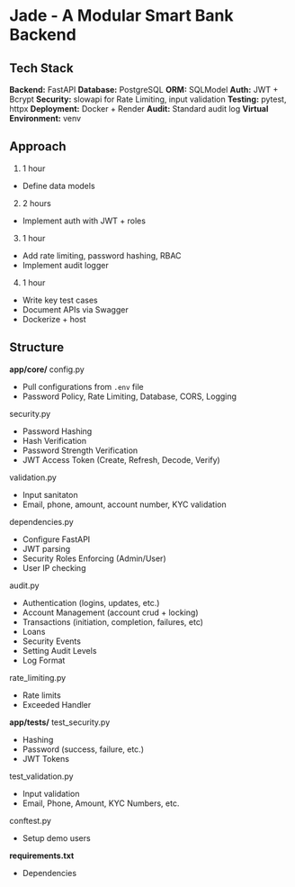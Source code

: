 # Jade - A Modular Smart Bank Backend

## Tech Stack

**Backend:** FastAPI
**Database:** PostgreSQL
**ORM:** SQLModel
**Auth:** JWT + Bcrypt
**Security:** slowapi for Rate Limiting, input validation
**Testing:** pytest, httpx
**Deployment:** Docker + Render
**Audit:** Standard audit log
**Virtual Environment:** venv

## Approach

1. 1 hour
- Define data models
2. 2 hours
- Implement auth with JWT + roles
3. 1 hour
- Add rate limiting, password hashing, RBAC
- Implement audit logger
4. 1 hour
- Write key test cases
- Document APIs via Swagger
- Dockerize + host

## Structure

**app/core/**
config.py
- Pull configurations from `.env` file
- Password Policy, Rate Limiting, Database, CORS, Logging

security.py
- Password Hashing
- Hash Verification
- Password Strength Verification
- JWT Access Token (Create, Refresh, Decode, Verify)

validation.py
- Input sanitaton
- Email, phone, amount, account number, KYC validation

dependencies.py
- Configure FastAPI
- JWT parsing
- Security Roles Enforcing (Admin/User)
- User IP checking

audit.py
- Authentication (logins, updates, etc.)
- Account Management (account crud + locking)
- Transactions (initiation, completion, failures, etc)
- Loans
- Security Events
- Setting Audit Levels
- Log Format

rate_limiting.py
- Rate limits
- Exceeded Handler

**app/tests/**
test_security.py
- Hashing
- Password (success, failure, etc.)
- JWT Tokens

test_validation.py
- Input validation
- Email, Phone, Amount, KYC Numbers, etc.

conftest.py
- Setup demo users

**requirements.txt**
- Dependencies



